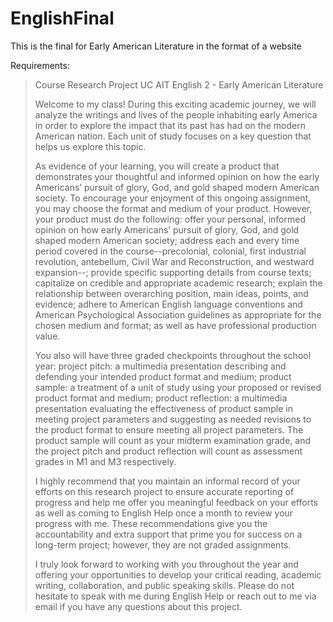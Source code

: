 # EnglishFinal

This is the final for Early American Literature in the format of a website

Requirements:

<blockquote>
Course Research Project
UC AIT English 2 - Early American Literature


Welcome to my class! During this exciting academic journey, we will analyze the writings and lives of the people inhabiting early America in order to explore the impact that its past has had on the modern American nation. Each unit of study focuses on a key question that helps us explore this topic.

As evidence of your learning, you will create a product that demonstrates your thoughtful and informed opinion on how the early Americans’ pursuit of glory, God, and gold shaped modern American society. To encourage your enjoyment of this ongoing assignment, you may choose the format and medium of your product. However, your product must do the following:
offer your personal, informed opinion on how early Americans’ pursuit of glory, God, and gold shaped modern American society;
address each and every time period covered in the course--precolonial, colonial, first industrial revolution, antebellum, Civil War and Reconstruction, and westward expansion--;
provide specific supporting details from course texts;
capitalize on credible and appropriate academic research;
explain the relationship between overarching position, main ideas, points, and evidence;
adhere to American English language conventions and American Psychological Association guidelines as appropriate for the chosen medium and format; as well as
have professional production value.

You also will have three graded checkpoints throughout the school year:
project pitch: a multimedia presentation describing and defending your intended product format and medium;
product sample: a treatment of a unit of study using your proposed or revised product format and medium;
product reflection: a multimedia presentation evaluating the effectiveness of product sample in meeting project parameters and suggesting as needed revisions to the product format to ensure meeting all project parameters.
The product sample will count as your midterm examination grade, and the project pitch and product reflection will count as assessment grades in M1 and M3 respectively.

I highly recommend that you maintain an informal record of your efforts on this research project to ensure accurate reporting of progress and help me offer you meaningful feedback on your efforts as well as coming to English Help once a month to review your progress with me. These recommendations give you the accountability and extra support that prime you for success on a long-term project; however, they are not graded assignments.

I truly look forward to working with you throughout the year and offering your opportunities to develop your critical reading, academic writing, collaboration, and public speaking skills. Please do not hesitate to speak with me during English Help or reach out to me via email if you have any questions about this project.


</blockquote>

